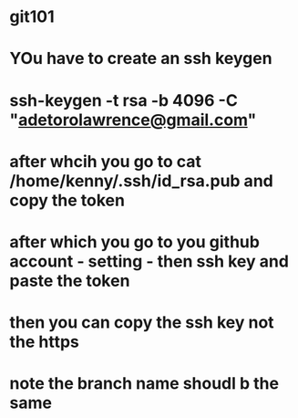 # git101

# YOu have to create an ssh keygen
# ssh-keygen -t rsa -b 4096 -C "adetorolawrence@gmail.com"
# after whcih you go to cat /home/kenny/.ssh/id_rsa.pub and copy the token 
# after which you go to you github account - setting - then ssh key and paste the token 
# then you can copy the ssh key not the https 
# note the branch name shoudl b the same
